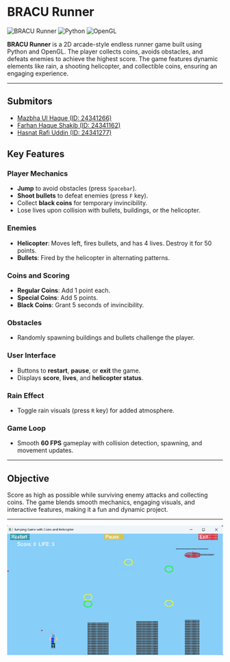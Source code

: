 # BRACU Runner

![BRACU Runner](https://img.shields.io/badge/status-active-brightgreen) 
![Python](https://img.shields.io/badge/Python-3.x-blue) 
![OpenGL](https://img.shields.io/badge/OpenGL-2.1-orange)

**BRACU Runner** is a 2D arcade-style endless runner game built using Python and OpenGL. The player collects coins, avoids obstacles, and defeats enemies to achieve the highest score. The game features dynamic elements like rain, a shooting helicopter, and collectible coins, ensuring an engaging experience.

---

## Submitors
- [Mazbha Ul Haque (ID: 24341266)](https://github.com/NoobCoderIsSed)
- [Farhan Haque Shakib (ID: 24341162)](https://github.com/Farhan011235)
- [Hasnat Rafi Uddin (ID: 24341277)](https://github.com/Maznu007)

## Key Features

### Player Mechanics
- **Jump** to avoid obstacles (press `Spacebar`).
- **Shoot bullets** to defeat enemies (press `F` key).
- Collect **black coins** for temporary invincibility.
- Lose lives upon collision with bullets, buildings, or the helicopter.

### Enemies
- **Helicopter**: Moves left, fires bullets, and has 4 lives. Destroy it for 50 points.
- **Bullets**: Fired by the helicopter in alternating patterns.

### Coins and Scoring
- **Regular Coins**: Add 1 point each.
- **Special Coins**: Add 5 points.
- **Black Coins**: Grant 5 seconds of invincibility.

### Obstacles
- Randomly spawning buildings and bullets challenge the player.

### User Interface
- Buttons to **restart**, **pause**, or **exit** the game.
- Displays **score**, **lives**, and **helicopter status**.

### Rain Effect
- Toggle rain visuals (press `R` key) for added atmosphere.

### Game Loop
- Smooth **60 FPS** gameplay with collision detection, spawning, and movement updates.

---

## Objective
Score as high as possible while surviving enemy attacks and collecting coins. The game blends smooth mechanics, engaging visuals, and interactive features, making it a fun and dynamic project.

---



![Gameplay Screenshot 1](Images/SS.png)
